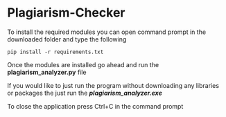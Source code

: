 # Plagiarism-Checker

To install the required modules you can open command prompt in the downloaded folder and type the following

```
pip install -r requirements.txt
```

Once the modules are installed go ahead and run the **plagiarism_analyzer.py** file 


If you would like to just run the program without downloading any libraries or packages the just run the ***plagiarism_analyzer.exe***


To close the application press Ctrl+C in the command prompt
